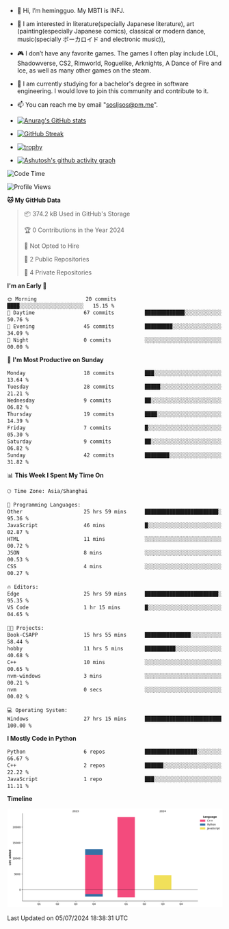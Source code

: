 - 👋 Hi, I’m hemingguo. My MBTI is INFJ.
- 🎨 I am interested in literature(specially Japanese literature), art (painting(especially Japanese comics), classical or modern dance, music(specially ボーカロイド and electronic music)),
- 🎮 I don’t have any favorite games. The games I often play include LOL, Shadowverse, CS2, Rimworld, Roguelike, Arknights, A Dance of Fire and Ice, as well as many other games on the steam.
- 🌱 I am currently studying for a bachelor's degree in software engineering. I would love to join this community and contribute to it.

- 📫 You can reach me by email "sosljsos@pm.me".


- [![Anurag's GitHub stats](https://github-readme-stats.vercel.app/api?username=hemingguo&show_icons=true&count_private=true&theme=aura&hide_border=true&icon_color=FF4500&text_color=76EE00)](https://github.com/anuraghazra/github-readme-stats)
  
- [![GitHub Streak](https://github-readme-streak-stats.herokuapp.com/?user=hemingguo&hide_border=true&theme=tokyonight)](https://git.io/streak-stats)
  
- [![trophy](https://github-profile-trophy.vercel.app/?username=hemingguo&theme=dracula)](https://github.com/ryo-ma/github-profile-trophy)
- [![Ashutosh's github activity graph](https://github-readme-activity-graph.vercel.app/graph?username=hemingguo&theme=tokyo-night&hide_border=true)](https://github.com/ashutosh00710/github-readme-activity-graph)
<!--START_SECTION:waka-->
![Code Time](http://img.shields.io/badge/Code%20Time-1%2C017%20hrs%204%20mins-blue)

![Profile Views](http://img.shields.io/badge/Profile%20Views-0-blue)

**🐱 My GitHub Data** 

> 📦 374.2 kB Used in GitHub's Storage 
 > 
> 🏆 0 Contributions in the Year 2024
 > 
> 🚫 Not Opted to Hire
 > 
> 📜 2 Public Repositories 
 > 
> 🔑 4 Private Repositories 
 > 
**I'm an Early 🐤** 

```text
🌞 Morning                20 commits          ████░░░░░░░░░░░░░░░░░░░░░   15.15 % 
🌆 Daytime                67 commits          █████████████░░░░░░░░░░░░   50.76 % 
🌃 Evening                45 commits          █████████░░░░░░░░░░░░░░░░   34.09 % 
🌙 Night                  0 commits           ░░░░░░░░░░░░░░░░░░░░░░░░░   00.00 % 
```
📅 **I'm Most Productive on Sunday** 

```text
Monday                   18 commits          ███░░░░░░░░░░░░░░░░░░░░░░   13.64 % 
Tuesday                  28 commits          █████░░░░░░░░░░░░░░░░░░░░   21.21 % 
Wednesday                9 commits           ██░░░░░░░░░░░░░░░░░░░░░░░   06.82 % 
Thursday                 19 commits          ████░░░░░░░░░░░░░░░░░░░░░   14.39 % 
Friday                   7 commits           █░░░░░░░░░░░░░░░░░░░░░░░░   05.30 % 
Saturday                 9 commits           ██░░░░░░░░░░░░░░░░░░░░░░░   06.82 % 
Sunday                   42 commits          ████████░░░░░░░░░░░░░░░░░   31.82 % 
```


📊 **This Week I Spent My Time On** 

```text
🕑︎ Time Zone: Asia/Shanghai

💬 Programming Languages: 
Other                    25 hrs 59 mins      ████████████████████████░   95.36 % 
JavaScript               46 mins             █░░░░░░░░░░░░░░░░░░░░░░░░   02.87 % 
HTML                     11 mins             ░░░░░░░░░░░░░░░░░░░░░░░░░   00.72 % 
JSON                     8 mins              ░░░░░░░░░░░░░░░░░░░░░░░░░   00.53 % 
CSS                      4 mins              ░░░░░░░░░░░░░░░░░░░░░░░░░   00.27 % 

🔥 Editors: 
Edge                     25 hrs 59 mins      ████████████████████████░   95.35 % 
VS Code                  1 hr 15 mins        █░░░░░░░░░░░░░░░░░░░░░░░░   04.65 % 

🐱‍💻 Projects: 
Book-CSAPP               15 hrs 55 mins      ███████████████░░░░░░░░░░   58.44 % 
hobby                    11 hrs 5 mins       ██████████░░░░░░░░░░░░░░░   40.68 % 
C++                      10 mins             ░░░░░░░░░░░░░░░░░░░░░░░░░   00.65 % 
nvm-windows              3 mins              ░░░░░░░░░░░░░░░░░░░░░░░░░   00.21 % 
nvm                      0 secs              ░░░░░░░░░░░░░░░░░░░░░░░░░   00.02 % 

💻 Operating System: 
Windows                  27 hrs 15 mins      █████████████████████████   100.00 % 
```

**I Mostly Code in Python** 

```text
Python                   6 repos             █████████████████░░░░░░░░   66.67 % 
C++                      2 repos             ██████░░░░░░░░░░░░░░░░░░░   22.22 % 
JavaScript               1 repo              ███░░░░░░░░░░░░░░░░░░░░░░   11.11 % 
```



**Timeline**

![Lines of Code chart](https://raw.githubusercontent.com/hemingguo/hemingguo/main/assets/bar_graph.png)


 Last Updated on 05/07/2024 18:38:31 UTC
<!--END_SECTION:waka-->
<!---
hemingguo/hemingguo is a ✨ special ✨ repository because its `README.md` (this file) appears on your GitHub profile.
You can click the Preview link to take a look at your changes.
--->
